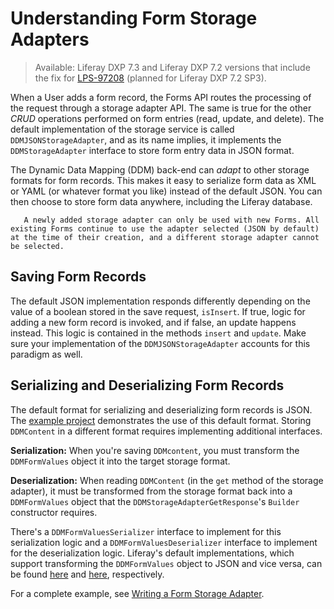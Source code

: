 # Understanding Form Storage Adapters

> Available: Liferay DXP 7.3 and Liferay DXP 7.2 versions that include the fix for [LPS-97208](https://issues.liferay.com/browse/LPS-97208) (planned for Liferay DXP 7.2 SP3).

When a User adds a form record, the Forms API routes the processing of the request through a storage adapter API. The same is true for the other *CRUD* operations performed on form entries (read, update, and delete). The default implementation of the storage service is called `DDMJSONStorageAdapter`, and as its name implies, it implements the `DDMStorageAdapter` interface to store form entry data in JSON format.

The Dynamic Data Mapping (DDM) back-end can *adapt* to other storage formats for form records. This makes it easy to serialize form data as XML or YAML (or whatever format you like) instead of the default JSON. You can then choose to store form data anywhere, including the Liferay database.

```important::
   A newly added storage adapter can only be used with new Forms. All existing Forms continue to use the adapter selected (JSON by default) at the time of their creation, and a different storage adapter cannot be selected.
```

## Saving Form Records

The default JSON implementation responds differently depending on the value of a boolean stored in the save request, `isInsert`. If true, logic for adding a new form record is invoked, and if false, an update happens instead. This logic is contained in the methods `insert` and `update`. Make sure your implementation of the `DDMJSONStorageAdapter` accounts for this paradigm as well.

## Serializing and Deserializing Form Records

The default format for serializing and deserializing form records is JSON. The [example project](./writing-a-form-storage-adapter.md) demonstrates the use of this default format. Storing `DDMContent` in a different format requires implementing additional interfaces. 

**Serialization:** When you're saving `DDMcontent`, you must transform the `DDMFormValues` object it into the target storage format.

**Deserialization:** When reading `DDMContent` (in the `get` method of the storage adapter), it must be transformed from the storage format back into a `DDMFormValues` object that the `DDMStorageAdapterGetResponse`'s `Builder` constructor requires.

There's a `DDMFormValuesSerializer` interface to implement for this serialization logic and a `DDMFormValuesDeserializer` interface to implement for the deserialization logic. Liferay's default implementations, which support transforming the `DDMFormValues` object to JSON and vice versa, can be found [here](https://github.com/liferay/liferay-portal/blob/[$DXP_GIT_TAG$]/modules/apps/dynamic-data-mapping/dynamic-data-mapping-service/src/main/java/com/liferay/dynamic/data/mapping/internal/io/DDMFormValuesJSONSerializer.java) and [here](https://github.com/liferay/liferay-portal/blob/[$DXP_GIT_TAG$]/modules/apps/dynamic-data-mapping/dynamic-data-mapping-service/src/main/java/com/liferay/dynamic/data/mapping/internal/io/DDMFormValuesJSONDeserializer.java), respectively.

For a complete example, see [Writing a Form Storage Adapter](./writing-a-form-storage-adapter.md).

